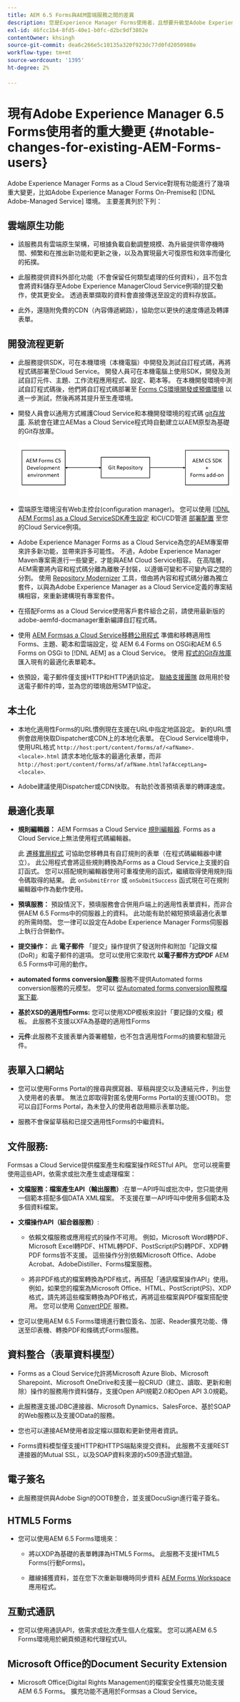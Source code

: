 ```yaml
---
title: AEM 6.5 Forms與AEM雲端服務之間的差異
description: 您是Experience Manager Forms使用者，且想要升級至Adobe Experience Manager Formsas a Cloud Service? 比較AEM 6.5 Forms和AEM雲端服務，並了解最顯著的變更，再升級或移轉至Cloud Service。
exl-id: 46fcc1b4-8fd5-40e1-b0fc-d2bc9df3802e
contentOwner: khsingh
source-git-commit: dea6c266e5c10135a320f923dc77d0fd2050988e
workflow-type: tm+mt
source-wordcount: '1395'
ht-degree: 2%

---
```


# 現有Adobe Experience Manager 6.5 Forms使用者的重大變更  {#notable-changes-for-existing-AEM-Forms-users}

Adobe Experience Manager Forms as a Cloud Service對現有功能進行了幾項重大變更，比如Adobe Experience Manager Forms On-Premise和 [!DNL Adobe-Managed Service] 環境。 主要差異列於下列：

<!-- 
<table>
    <thead>
        <tr>
            <th>AEM Forms Components</th>
            <th>Feature/Capability</th>
            <th>[!DNL AEM Forms] as a Cloud Service</th>
            <th>AEM 6.5 Forms on-premise </th>
            <th>AEM 6.5 Forms Adobe Managed Services </th>
        </tr>
    </thead>
    <tbody>
        <tr>
            <td rowspan="6">Cloud native features</td>
            <td>Cloud-native architecture</td>
            <td>&#x2705;</td>
            <td>---</td>
            <td>---</td>
        </tr>
        <tr>
            <td>Auto-scaling based on load</td>
            <td>&#x2705;</td>
            <td>---</td>
            <td>---</td>
        </tr>
        <tr>
            <td>Zero downtime for upgrades</td>
            <td>&#x2705;</td>
            <td>---</td>
            <td>---</td>
        </tr>
        <tr>
            <td>Feature roll-out frequency</td>
            <td>Monthly</td>
            <td>Quarterly</td>
            <td>Quarterly</td>
        </tr>
        <tr>
            <td>CDN (content delivery network) included</td>
            <td>&#x2705;</td>
            <td>---</td>
            <td>---</td>
        </tr>
        <tr>
            <td>Topologies optimized for maximum resilience and efficiency</td>
            <td>&#x2705;</td>
            <td>---</td>
            <td>---</td>
        </tr>
        <tr>
            <td rowspan="3">Developer environment <sup>6</sup></td>
            <td>Self-Service via Cloud Manager</td>
            <td>&#x2705;</td>
            <td>---</td>
            <td>---</td>
        </tr>
        <tr>
            <td>Cloud-native development environment</td>
            <td>&#x2705;</td>
            <td>---</td>
            <td>---</td>
        <tr>
            <td>Automated upgrades with Continuous Integration and Continuous Delivery (CI/CD)</td>
            <td>&#x2705;</td>
            <td>---</td>
            <td>---</td>
        </tr>
        <tr>
            <td rowspan="8">Third-party and Adobe integrations</td>
            <td>[!DNL Micosoft Power Automate] for business process automation</td>
            <td>&#x2705;</td>
            <td>---</td>
            <td>---</td>
        </tr>
        <tr>
            <td>[!DNL Microsoft Dynamics] and [!DNL Salesforce] for Customer Relationship Management (CRM)</td>
            <td>&#x2705;</td>
            <td>---</td>
            <td>---</td>
        </tr>
        <tr>
            <td>Integration with [!DNL Microsoft Azure] for data storage</td>
            <td>&#x2705;</td>
            <td>---</td>
            <td>---</td>
        </tr>
        <tr>
            <td>[!DNL DocuSign] for e-signatures</td>
            <td>&#x2705;</td>
            <td>---</td>
            <td>---</td>
        </tr>
        <tr>
            <td>[!DNL Adobe Sign] for e-signatures</td>
            <td>&#x2705;</td>
            <td>---</td>
            <td>---</td>
        </tr>
        <tr>
            <td>[Adobe Launch] to track usage and performance</td>
            <td>&#x2705;</td>
            <td>&#x2705;</td>
            <td>&#x2705;</td>
        </tr>
        <tr>
            <td>[!DNL Adobe Analytics] to track usage and performance</td>
            <td>&#x2705;</td>
            <td>&#x2705;</td>
            <td>&#x2705;</td>
        </tr>
        <tr>
            <td>Google reCaptcha for adaptive challenges</td>
            <td>&#x2705;</td>
            <td>&#x2705;</td>
            <td>&#x2705;</td>
        </tr>
        <tr>
            <td rowspan="11">Adaptive Forms</td>
            <td>Automated Forms Conversion Service<sup>1</sup></td>
            <td>&#x2705;</td>
            <td>&#x2705;</td>
            <td>&#x2705;</td>
        </tr>
        <tr>
            <td>Core Components</td>
            <td>&#x2705;</td>
            <td>&#x2705;</td>
            <td>&#x2705;</td>
        </tr>
        <tr>
            <td>Foundation Components</td>
            <td>&#x2705;</td>
            <td>&#x2705;</td>
            <td>&#x2705;</td>
        </tr>
        <tr>
            <td>Form creation wizard</td>
            <td>&#x2705;</td>
            <td>---</td>
            <td>---</td>
        </tr>
        <tr>
            <td>Rule Editor<sup>1</sup></td>
            <td>&#x2705;</td>
            <td>&#x2705;</td>
            <td>&#x2705;</td>
        </tr>
        <tr>
            <td>Prefill Service <sup>1</sup></td>
            <td>&#x2705;</td>
            <td>&#x2705;</td>
            <td>&#x2705;</td>
        </tr>
        <tr>
            <td>Auto-save an adaptive form</td>
            <td>&#x2705;</td>
            <td>&#x2705;</td>
            <td>&#x2705;</td>
        </tr>
        <tr>
            <td>XSD-Based adaptive forms <sup>1</sup></td>
            <td>---</td>
            <td>&#x2705;</td>
            <td>&#x2705;</td>
        </tr>
        <tr>
            <td>In-form signing experience for adaptive forms</td>
            <td>---</td>
            <td>&#x2705;</td>
            <td>&#x2705;</td>
        </tr>
        <tr>
            <td>Submit an adaptive form to AEM Forms on JEE Workflows (Process Management)</td>
            <td>---</td>
            <td>&#x2705;</td>
            <td>&#x2705;</td>
        </tr>
        <tr>
            <td>Summary, Verify, and Scribble Signature components for adaptive forms</td>
            <td>---</td>
            <td>&#x2705;</td>
            <td>&#x2705;</td>
        </tr>
        <tr>
            <td rowspan="4">Forms Portal</td>
            <td>Drafts and Submission component <sup>2<sup></td>
            <td>&#x2705;</td>
            <td>&#x2705;</td>
            <td>&#x2705;</td>
        </tr>
        <tr>
            <td>Search & Lister component</td>
            <td>&#x2705;</td>
            <td>&#x2705;</td>
            <td>&#x2705;</td>
        </tr>
        <tr>
            <td>Link component</td>
            <td>&#x2705;</td>
            <td>&#x2705;</td>
            <td>&#x2705;</td>
        </tr>
        <tr>
            <td>List forms for non-logged in users <sup>2</sup></td>
            <td>---</td>
            <td>&#x2705;</td>
            <td>&#x2705;</td>
        </tr>
        <tr>
            <td rowspan="13">Data integration (Form Data Model) </td>
            <td>OData services</td>
            <td>&#x2705;</td>
            <td>---</td>
            <td>---</td>
        </tr>
        <tr>
            <td>Microsoft Dynamics</td>
            <td>&#x2705;</td>
            <td>---</td>
            <td>---</td>
        </tr>
        <tr>
            <td>SalesForce</td>
            <td>&#x2705;</td>
            <td>---</td>
            <td>---</td>
        </tr>
        <tr>
            <td>Microsoft Azure Blob Storage</td>
            <td>&#x2705;</td>
            <td>---</td>
            <td>---</td>
        </tr>
        <tr>
            <td>RESTful web services - Open API version 3.0 <sup>4</sup></td>
            <td>&#x2705;</td>
            <td>---</td>
            <td>---</td>
        </tr>
        <tr>
            <td>RESTful web services - Open API version 2.0 <sup>4</sup></td>
            <td>&#x2705;</td>
            <td>&#x2705;</td>
            <td>&#x2705;</td>
        </tr>
        <tr>
            <td>SOAP-based web services <sup>4</sup></td>
            <td>&#x2705;</td>
            <td>&#x2705;</td>
            <td>&#x2705;</td>
        </tr>
        <tr>
            <td>Microsoft SQL Server</td>
            <td>&#x2705;</td>
            <td>&#x2705;</td>
            <td>&#x2705;</td>
        </tr>
        <tr>
            <td>MySQL</td>
            <td>&#x2705;</td>
            <td>&#x2705;</td>
            <td>&#x2705;</td>
        </tr>
        <tr>
            <td>IBM DB2</td>
            <td>&#x2705;</td>
            <td>&#x2705;</td>
            <td>&#x2705;</td>
        </tr>
                <tr>
            <td>Oracle RDBMS</td>
            <td>&#x2705;</td>
            <td>&#x2705;</td>
            <td>&#x2705;</td>
        </tr>
        <tr>
            <td>AEM user profile</td>
            <td>&#x2705;</td>
            <td>&#x2705;</td>
            <td>&#x2705;</td>
        </tr>
        <tr>
            <td>Sybase</td>
            <td>---</td>
            <td>&#x2705;</td>
            <td>&#x2705;</td>
        </tr>
        <tr>
            <td rowspan="8">Communication APIs (Document Services)</td>
            <td>Document Generation (Output Service) <sup>3</sup></td>
            <td>&#x2705;</td>
            <td>&#x2705;</td>
            <td>&#x2705;</td>
        </tr>
        <tr>
            <td>Document Manipulation (Assembler Service) <sup>3</sup></td>
            <td>&#x2705;</td>
            <td>&#x2705;</td>
            <td>&#x2705;</td>
        </tr>
        <tr>
            <td>Signature Service</td>
            <td>---</td>
            <td>&#x2705;</td>
            <td>&#x2705;</td>
        </tr>
        <tr>
            <td>Encryption service</td>
            <td>---</td>
            <td>&#x2705;</td>
            <td>&#x2705;</td>
        </tr>
        <tr>
            <td>Reader Extension service</td>
            <td>---</td>
            <td>&#x2705;</td>
            <td>&#x2705;</td>
        </tr>
        <tr>
            <td>Send to printer service</td>
            <td>---</td>
            <td>&#x2705;</td>
            <td>&#x2705;</td>
        </tr>
        <tr>
            <td>Convert PDF service</td>
            <td>---</td>
            <td>&#x2705;</td>
            <td>&#x2705;</td>
        </tr>
        <tr>
            <td>Barcoded Forms service </td>
            <td>---</td>
            <td>&#x2705;</td>
            <td>&#x2705;</td>
        </tr>
        <tr>
            <td>Document Security</td>
            <td>Document Security Extension for Microsoft Office (Digital Rights Management)</td>
            <td>---</td>
            <td>&#x2705;</td>
            <td>&#x2705;</td>
        </tr>
        <tr>
            <td rowspan="2">HTML5 Forms <sup>5</sup></td>
            <td>HTML5 Forms</td>
            <td>---</td>
            <td>&#x2705;</td>
            <td>&#x2705;</td>
        </tr>
        <tr>
            <td>Forms Workspace</td>
            <td>---</td>
            <td>&#x2705;</td>
            <td>&#x2705;</td>
        </tr>
        <tr>
            <td>Interactive Communications</td>
            <td>Interactive Communications</td>
            <td>---</td>
            <td>&#x2705;</td>
            <td>&#x2705;</td>
        </tr>
    </tbody>
</table>


<!-- 

## Cloud native features 

| Feature/Capability | [!DNL AEM Forms] as a Cloud Service | AEM 6.5 Forms  | 
|---|---|---|
| Cloud-native architecture | &#x2705;  | --- |
| Auto-scaling based on load | &#x2705;  | --- |
| Zero downtime for upgrades | &#x2705;  | --- |
| Feature roll-out frequency | Agile*  | Quarterly |
| CDN (content delivery network) included | &#x2705;  | --- | 
| Topologies optimized for maximum resilience and efficiency| &#x2705;  | --- | 

## Integrations 

| Feature/Capability | [!DNL AEM Forms] as a Cloud Service | AEM 6.5 Forms  | 
|---|---|---|
| Integration with [!DNL Micosoft Power Automate] | &#x2705; | --- | 
| Integration with [!DNL DocuSign] | &#x2705; | --- | 
| Integration with [!DNL Microsoft Dynamics] and [!DNL Salesforce] | &#x2705; | --- |  
| Integration with Microsoft Azure data stores | &#x2705; | --- | 
| Integration with [!DNL Adobe Sign] | &#x2705; | &#x2705; | 
| Integration with [!DNL AEM Sites] | &#x2705;| &#x2705; | 
| Integration with [!DNL Adobe Launch] | &#x2705; | &#x2705; | 
| Integration with [!DNL Adobe Analytics] | &#x2705; | &#x2705; |
| Data integration (Form Data Model) | &#x2705; | &#x2705; |
 
## Adaptive forms <sup> 1 </sup>

| Feature/Capability | [!DNL AEM Forms] as a Cloud Service | AEM 6.5 Forms  | 
|---|---|---|
| Automated Forms Conversion Service  | &#x2705; | &#x2705; |
| Forms Portal Submissions | &#x2705; | &#x2705; | 
| Google Captcha integrations | &#x2705; | &#x2705; |
| Repeatable sections in an adaptive form | &#x2705;| &#x2705; |
| Form fragments | &#x2705; | --- |
| Hardened rule editor | &#x2705; | --- | 
| Form creation wizard | &#x2705; | --- |
| Auto-save an adaptive form | --- | &#x2705; |
| Scribble Signatures | --- | &#x2705; |
| XSD-Based adaptive forms | --- | &#x2705; |
| Using Adobe Sign to add signatures within an Adaptive Form | --- | &#x2705; |
|Submit to AEM Forms on JEE Workflows (Process Management)| --- | &#x2705; | 

## Communication APIs (Document Services <sup> 2 </sup>) and Document Security 

| Feature/Capability | [!DNL AEM Forms] as a Cloud Service | AEM 6.5 Forms  | 
|---|---|---|
| Document Generation (Output Service)| &#x2705; | &#x2705; |
| Document Manipulation (Assembler Service) | &#x2705; | &#x2705; |
| Signature service | --- | &#x2705; |
| Encryption service | --- | &#x2705; |
| Reader Extension service | --- | &#x2705; |
| Send to printer service | --- | &#x2705; |
| Convert PDF service | --- | &#x2705; |
| Barcoded Forms service | --- | &#x2705; |
| Document Security Extension for Microsoft Office (Digital Rights Management) | --- | &#x2705; | 

## Data integration (Form Data Model) <sup> 3 </sup>

| Data Sources | [!DNL AEM Forms] as a Cloud Service | AEM 6.5 Forms  | 
|---|---|---|
| OData services | &#x2705; (Version 4.0)|  --- | 
| Microsoft Dynamics| &#x2705;  | --- | 
| SalesForce|  &#x2705; | ---| 
| Microsoft Azure Blob Storage| &#x2705;  | --- | 
| RESTful web services Open API version 3.0| &#x2705; | --- |
| RESTful web services Open API version 2.0| &#x2705; | &#x2705; |
| SOAP-based web services| &#x2705;| &#x2705; |   
| MySQL| &#x2705; | &#x2705; | 
| Microsoft SQL Server| &#x2705; | &#x2705; | 
| IBM DB2| &#x2705; | &#x2705; | 
| Oracle RDBMS| &#x2705; | &#x2705; | 
| Sybase|  ---  | &#x2705; | 
| AEM user profile| --- | &#x2705; | 

## Form-centric workflows

| Feature/Capability | [!DNL AEM Forms] as a Cloud Service | AEM 6.5 Forms  | 
|---|---|---|
|Submit to AEM Forms on JEE Workflows (Process Management)| --- | &#x2705; | 

## HTML5 Forms<sup> 4 </sup> and Interactive Communications 

| Feature/Capability | [!DNL AEM Forms] as a Cloud Service | AEM 6.5 Forms  | 
|---|---|---|
| HTML5 Forms | --- | &#x2705; | 
| HTML5 Workspace| --- | &#x2705; | 
| Interactive Communications | --- | &#x2705; | 

## Developer environment <sup> 5 </sup>

| Feature/Capability | [!DNL AEM Forms] as a Cloud Service | AEM 6.5 Forms  | 
|---|---|---|
| Cloud-native development environment | &#x2705;  | --- | 
| Self-Service via Cloud Manager | &#x2705;  | --- | 
| Automated upgrades with Continuous Integration and Continuous Delivery (CI/CD) | &#x2705;  | --- | 


-->

## 雲端原生功能

* 該服務具有雲端原生架構，可根據負載自動調整規模、為升級提供零停機時間、頻繁和在推出新功能和更新之後，以及為實現最大可復原性和效率而優化的拓撲。

* 此服務提供資料外部化功能（不會保留任何類型處理的任何資料），且不包含會將資料儲存至Adobe Experience ManagerCloud Service例項的提交動作，使其更安全。 透過表單擷取的資料會直接傳送至設定的資料存放區。

* 此外，還隨附免費的CDN（內容傳遞網路），協助您以更快的速度傳遞及轉譯表單。


## 開發流程更新

* 此服務提供SDK，可在本機環境（本機電腦）中開發及測試自訂程式碼，再將程式碼部署至Cloud Service。 開發人員可在本機電腦上使用SDK，開發及測試自訂元件、主題、工作流程應用程式、設定、範本等。 在本機開發環境中測試自訂程式碼後，他們將自訂程式碼部署至 [Forms CS環境開發或預備環境](/help/implementing/cloud-manager/deploy-code.md) 以進一步測試，然後再將其提升至生產環境。

* 開發人員會以通用方式維護Cloud Service和本機開發環境的程式碼 [git存放庫](https://experienceleague.adobe.com/docs/experience-manager-cloud-service/content/implementing/using-cloud-manager/managing-code/cloud-manager-repositories.html). 系統會在建立AEMas a Cloud Service程式時自動建立以AEM原型為基礎的Git存放庫。

   ![](/help/forms/assets/git-repo-local-and-forms-cs.png)


* 雲端原生環境沒有Web主控台(configuration manager)。 您可以使用 [[!DNL AEM Forms] as a Cloud ServiceSDK產生設定](https://experienceleague.adobe.com/docs/experience-manager-cloud-service/implementing/deploying/configuring-osgi.html?lang=en#generating-osgi-configurations-using-the-aem-sdk-quickstart) 和CI/CD管道 [部署配置](https://experienceleague.adobe.com/docs/experience-manager-cloud-service/implementing/using-cloud-manager/deploy-code.html?lang=en#deployment-process) 至您的Cloud Service例項。

* Adobe Experience Manager Forms as a Cloud Service為您的AEM專案帶來許多新功能，並帶來許多可能性。 不過，Adobe Experience Manager Maven專案需進行一些變更，才能與AEM Cloud Service相容。 在高階層，AEM需要將內容和程式碼分離為離散子封裝，以遵循可變和不可變內容之間的分割。 使用 [Repository Modernizer](https://experienceleague.adobe.com/docs/experience-manager-cloud-service/moving/refactoring-tools/repo-modernizer.html) 工具，借由將內容和程式碼分離為獨立套件，以與為Adobe Experience Manager as a Cloud Service定義的專案結構相容，來重新建構現有專案套件。

* 在搭配Forms as a Cloud Service使用客戶套件組合之前，請使用最新版的adobe-aemfd-docmanager重新編譯自訂程式碼。

* 使用 [AEM Formsas a Cloud Service移轉公用程式](/help/forms/migrate-to-forms-as-a-cloud-service.md) 準備和移轉適用性Forms、主題、範本和雲端設定，從 <!-- AEM 6.3 Forms--> AEM 6.4 Forms on OSGi和AEM 6.5 Forms on OSGi to [!DNL AEM] as a Cloud Service。 使用 [程式的Git存放庫](/help/implementing/cloud-manager/managing-code/cloud-manager-repositories.md) 匯入現有的最適化表單範本。

* 依預設，電子郵件僅支援HTTP和HTTP通訊協定。 [聯絡支援團隊](https://experienceleague.adobe.com/docs/experience-manager-cloud-service/implementing/developing/development-guidelines.html#sending-email) 啟用用於發送電子郵件的埠，並為您的環境啟用SMTP協定。

## 本土化

* 本地化適用性Forms的URL慣例現在支援在URL中指定地區設定。 新的URL慣例會啟用快取Dispatcher或CDN上的本地化表單。 在Cloud Service環境中，使用URL格式 `http://host:port/content/forms/af/<afName>.<locale>.html` 請求本地化版本的最適化表單，而非 `http://host:port/content/forms/af/afName.html?afAcceptLang=<locale>`.

* Adobe建議使用Dispatcher或CDN快取。 有助於改善預填表單的轉譯速度。


## 最適化表單

* **規則編輯器：** AEM Formsas a Cloud Service [規則編輯器](rule-editor.md#visual-rule-editor). Forms as a Cloud Service上無法使用程式碼編輯器。

   此 [遷移實用程式](/help/forms/migrate-to-forms-as-a-cloud-service.md) 可協助您移轉具有自訂規則的表單（在程式碼編輯器中建立）。 此公用程式會將這些規則轉換為Forms as a Cloud Service上支援的自訂函式。 您可以搭配規則編輯器使用可重複使用的函式，繼續取得使用規則指令碼取得的結果。 此 `onSubmitError` 或 `onSubmitSuccess` 函式現在可在規則編輯器中作為動作使用。

* **預填服務：** 預設情況下，預填服務會合併用戶端上的適用性表單資料，而非合併AEM 6.5 Forms中的伺服器上的資料。 此功能有助於縮短預填最適化表單的所需時間。 您一律可以設定在Adobe Experience Manager Forms伺服器上執行合併動作。

* **提交操作：** 此 **電子郵件** 「提交」操作提供了發送附件和附加「記錄文檔(DoR)」和電子郵件的選項。 您可以使用它來取代 **以電子郵件方式PDF** AEM 6.5 Forms中可用的動作。

* **automated forms conversion服務**:服務不提供Automated forms conversion服務的元模型。 您可以 [從Automated forms conversion服務檔案下載](https://experienceleague.adobe.com/docs/aem-forms-automated-conversion-service/using/extending-the-default-meta-model.html?lang=en#default-meta-model).

* **基於XSD的適用性Forms:** 您可以使用XDP模板來設計「要記錄的文檔」模板。 此服務不支援以XFA為基礎的適用性Forms

* **元件**:此服務不支援表單內簽署體驗，也不包含適用性Forms的摘要和驗證元件。

## 表單入口網站

* 您可以使用Forms Portal的搜尋與撰寫器、草稿與提交以及連結元件，列出登入使用者的表單。 無法立即取得對匿名使用Forms Portal的支援(OOTB)。 您可以自訂Forms Portal，為未登入的使用者啟用顯示表單功能。

* 服務不會保留草稿和已提交適用性Forms的中繼資料。

## 文件服務:

Formsas a Cloud Service提供檔案產生和檔案操作RESTful API。 您可以視需要使用這些API，依需求或批次產生或處理檔案：

* **文檔服務：檔案產生API（輸出服務）**:在單一API呼叫或批次中，您只能使用一個範本搭配多個DATA XML檔案。 不支援在單一API呼叫中使用多個範本及多個資料檔案。

* **文檔操作API（組合器服務）**:

   * 依賴文檔服務或應用程式的操作不可用。 例如，Microsoft Word轉PDF、Microsoft Excel轉PDF、HTML轉PDF、PostScript(PS)轉PDF、XDP轉PDF forms皆不支援。 這些操作分別依賴Microsoft Office、Adobe Acrobat、AdobeDistiller、Forms檔案服務。

   * 將非PDF格式的檔案轉換為PDF格式，再搭配「通訊檔案操作API」使用。 例如，如果您的檔案為Microsoft Office、HTML、PostScript(PS)、XDP格式，請先將這些檔案轉換為PDF格式，再將這些檔案與PDF檔案搭配使用。 您可以使用 [ConvertPDF](https://experienceleague.adobe.com/docs/experience-manager-65/forms/use-document-services/using-convertpdf-service.html) 服務。

* 您可以使用AEM 6.5 Forms環境進行數位簽名、加密、Reader擴充功能、傳送至印表機、轉換PDF和條碼式Forms服務。


## 資料整合（表單資料模型）

* Forms as a Cloud Service允許將Microsoft Azure Blob、Microsoft Sharepoint、Microsoft OneDrive和支援一般CRUD（建立、讀取、更新和刪除）操作的服務用作資料儲存，支援Open API規範2.0和Open API 3.0規範。

* 此服務還支援JDBC連接器、Microsoft Dynamics、SalesForce、基於SOAP的Web服務以及支援OData的服務。

* 您也可以連接AEM使用者設定檔以擷取和更新使用者資訊。

* Forms資料模型僅支援HTTP和HTTPS端點來提交資料。 此服務不支援REST連接器的Mutual SSL，以及SOAP資料來源的x509憑證式驗證。


## 電子簽名

* 此服務提供與Adobe Sign的OOTB整合，並支援DocuSign進行電子簽名。


## HTML5 Forms

* 您可以使用AEM 6.5 Forms環境來：

   * 將以XDP為基礎的表單轉譯為HTML5 Forms。 此服務不支援HTML5 Forms(行動Forms)。

   * 離線捕獲資料，並在您下次重新聯機時同步資料 [AEM Forms Workspace](https://experienceleague.adobe.com/docs/experience-manager-65/forms/use-aem-forms-workspace/introduction-html-workspace.html) 應用程式。

## 互動式通訊

* 您可以使用通訊API，依需求或批次產生個人化檔案。 您可以將AEM 6.5 Forms環境用於網頁頻道和代理程式UI。

## Microsoft Office的Document Security Extension

* Microsoft Office(Digital Rights Management)的檔案安全性擴充功能支援AEM 6.5 Forms。 擴充功能不適用於Formsas a Cloud Service。








<!-- 

### HTML5 Forms (Mobile Forms)

The service does not support HTML5 Forms (Mobile Forms). If you render your XDP-based forms as HTML5 Forms, you can continue using the feature on AEM 6.5 Forms.

### Adaptive Forms 

* **XSD-Based Adaptive Forms:** The service does not support HTML5 Forms (Mobile Forms). If you render your XDP-based forms as HTML5 Forms, you can continue using the feature on AEM 6.5 Forms. You can use XDP-template to design a template for Document for Record. The service does not support XFA based Adaptive Forms  
* **Importing Adaptive Form templates:** Use build pipeline and corresponding Git repository of your program to import existing Adaptive Form templates. 
*  **Rule editor:** AEM Forms as a Cloud Service provides a hardened [Rule editor](rule-editor.md#visual-rule-editor). The code editor is not available on Forms as a Cloud Service. The migration utility helps you migrate your forms that have custom rules (created in code editor). The utility converts such rules into custom functions supported on Forms as a Cloud Service. You can use the reusable functions with Rule editor to continue obtaining results obtained with rule scripts  The `onSubmitError` or `onSubmitSuccess` functions are now available as actions the Rule Editor.  
* **Drafts and submissions:** The service does not retain metadata for drafts and submitted Adaptive Forms.  
* **Prefill Service:** By default, the prefill service merges data with an Adaptive Form at client as opposed to merging data on Server in AEM 6.5 Forms. The feature helps improve the time required to prefill an Adaptive Form. You can always configure to run the merge action on the Adobe Experience Manager Forms Server. 
* **Submit actions:** The **Email as PDF** action is not available. The **Email** submit action provide options to send attachments and attach Document of Record (DoR) with email. 
* **Components**:  The service does not support in-form signing experience and does not include the Summary and Verify components for Adaptive Forms.  
* **Forms portal**: Support for anonymous use of Forms portal is not available out of the box (OOTB). You can customize the forms portal to enable displaying forms for non-logged in users.

### Form Data Model

* Forms data model supports only HTTP and HTTPs endpoints to submit data. The service does not support Mutual SSL for REST connector and x509 certificate-based authentication for SOAP data sources. * Forms as a Cloud Service allows to use Microsoft Azure Blob, Microsoft Sharepoint, Microsoft OneDrive, and services supporting general CRUD (Create, Read, Update, and Delete) operations as data stores, both Open API specification 2.0 and Open API specification are supported. The service also provides support for JDBC connector.


### Automated Forms Conversion Service     

The service does not provide meta-model for Automated Forms Conversion Service. You can [download it from Automated Forms Conversion Service documentation](https://experienceleague.adobe.com/docs/aem-forms-automated-conversion-service/using/extending-the-default-meta-model.html?lang=en#default-meta-model).


### Configurations

* Email support only HTTP and HTTPs protocols, by default. [Contact the support team](https://experienceleague.adobe.com/docs/experience-manager-cloud-service/implementing/developing/development-guidelines.html#sending-email) to enable ports for sending emails and to enable SMTP protocol for your environment.  
* If you use custom bundles, recompile your code with latest version of adobe-aemfd-docmanager before using these bundles with Forms as a Cloud Service. 


### Document Services: Document Manipulation APIs (Assembler Service)

The service does not support operations dependent on other services or applications:  

* Conversion of documents in a non-PDF format to a PDF format is not supported. For example, Microsoft Word to PDF, Microsoft Excel to PDF, and HTML to PDF are not supported. If your documents are in a non-PDF format. Convert such documents to PDF format before using those with Communications Document Manipulation APIs. For example, if your documents are in Microsoft Office, HTML, PostScript (PS), XDP format, convert these documents to PDF format before using those with PDF documents. 
* Adobe Distiller-based conversions are not supported. For example, PostScript(PS) to PDF
* Forms Service-based conversions are not supported. For example, XDP to PDF Forms.
* The service does not support converting a Signed PDF or Transparent PDF to another PDF format.
* Applying usage rights using Reader Extensions Service is not available. 
* The service does not provide the ability to convert signed or transparent PDF Documents to PDF/A format. 

### Document Services: Document Generation APIs (Output Service)

* In a single API call or batch, you can use one template with multiple DATA XML files. Using mutiple templates with multiple data files in a single API call is not supported. 

### Other differences

* A cloud-native environment does not have web console (configuration manager). You can use [[!DNL AEM Forms] as a Cloud Service SDK to generate configurations](https://experienceleague.adobe.com/docs/experience-manager-cloud-service/implementing/deploying/configuring-osgi.html?lang=en#generating-osgi-configurations-using-the-aem-sdk-quickstart) and CI/CD pipeline to [deploy the configuration](https://experienceleague.adobe.com/docs/experience-manager-cloud-service/implementing/using-cloud-manager/deploy-code.html?lang=en#deployment-process) to your Cloud Service instance.
* Email support only HTTP and HTTPs protocols, by default. [Contact the support team](https://experienceleague.adobe.com/docs/experience-manager-cloud-service/implementing/developing/development-guidelines.html#sending-email) to enable ports for sending emails and to enable SMTP protocol for your environment.
* The service does not support converting a Signed PDF or Transparent PDF to another PDF format.* Before using your customer bundles with Forms as a Cloud Service, recompile your custom code with the latest version of adobe-aemfd-docmanager* URL convention of localized Adaptive Forms now supports specifying a locale in the URL. New URL convention enables caching localized forms on a Dispatcher or CDN. On Cloud Service environment, use the URL format `http://host:port/content/forms/af/<afName>.<locale>.html` to request a localized version of an Adaptive Form instead of `http://host:port/content/forms/af/afName.html?afAcceptLang=<locale>`. Adobe recommends using Dispatcher or CDN caching. It helps improve rendering speed of prefilled forms 
* Adobe Experience Manager Forms as a Cloud Service brings many new features and possibilities into your AEM Projects. However, there are some changes required to Adobe Experience Manager Maven projects to be compatible with AEM Cloud Service. At a high-level, AEM requires a separation of content and code into discrete subpackages to respect the split between mutable and immutable content. Use the [Repository Modernizer](https://experienceleague.adobe.com/docs/experience-manager-cloud-service/moving/refactoring-tools/repo-modernizer.html) tool to restructure existing project packages by separating content and code into discrete packages to be compatible with the project structure defined for Adobe Experience Manager as a Cloud Service.
-->




